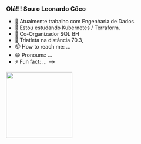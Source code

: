 ### Olá!!! Sou o Leonardo Côco


- 🔭 Atualmente trabalho com Engenharia de Dados.
- 🌱 Estou estudando Kubernetes / Terraform.
- 👯 Co-Organizador SQL BH
- 💬  Triatleta na distância 70.3, 
- 📫 How to reach me: ...
- 😄 Pronouns: ...
- ⚡ Fun fact: ...
-->

<div>
  <a href="https://github.com/leonardocosouza">
  <img height="180em" src="https://github-readme-stats.vercel.app/api?username=leonardocosouza&show_icons=true&theme=dark&include_all_commits=true&count_private=true"/>
</div>
